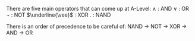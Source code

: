 There are five main operators that can come up at A-Level:
$\wedge$ : AND 
$\vee$ : OR
$¬$ : NOT
$\underline{\vee}$ : XOR
$.$ : NAND

There is an order of precedence to be careful of:
NAND $\rightarrow$ NOT $\rightarrow$ XOR $\rightarrow$ AND $\rightarrow$ OR

